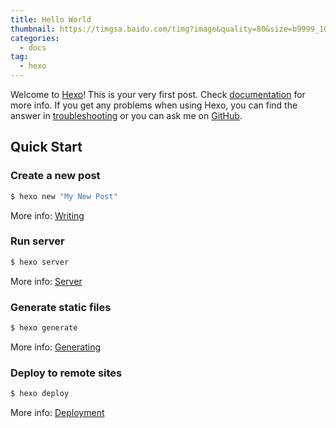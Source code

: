 ```yaml
---
title: Hello World
thumbnail: https://timgsa.baidu.com/timg?image&quality=80&size=b9999_10000&sec=1574285331512&di=56c8494c57a58374369d9024a3eb916e&imgtype=0&src=http%3A%2F%2Fwww.liyuit.com%2Fdata%2Fupload%2Fportal%2F20170731%2F597e8fdeba5f8.jpg
categories:
  - docs
tag: 
  - hexo
---
```

Welcome to [Hexo](https://hexo.io/)! This is your very first post. Check [documentation](https://hexo.io/docs/) for more info. If you get any problems when using Hexo, you can find the answer in [troubleshooting](https://hexo.io/docs/troubleshooting.html) or you can ask me on [GitHub](https://github.com/hexojs/hexo/issues).

## Quick Start

### Create a new post

``` bash
$ hexo new "My New Post"
```

More info: [Writing](https://hexo.io/docs/writing.html)

### Run server

``` bash
$ hexo server
```

More info: [Server](https://hexo.io/docs/server.html)

### Generate static files

``` bash
$ hexo generate
```

More info: [Generating](https://hexo.io/docs/generating.html)

### Deploy to remote sites

``` bash
$ hexo deploy
```

More info: [Deployment](https://hexo.io/docs/one-command-deployment.html)
